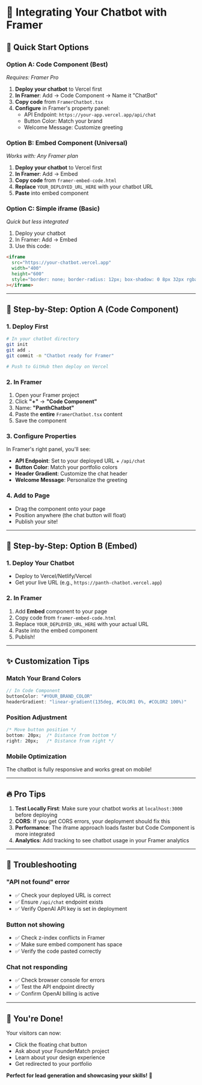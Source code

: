 # 🎨 Integrating Your Chatbot with Framer

## 🚀 **Quick Start Options**

### **Option A: Code Component (Best)**
*Requires: Framer Pro*

1. **Deploy your chatbot** to Vercel first
2. **In Framer**: Add → Code Component → Name it "ChatBot"
3. **Copy code** from `FramerChatbot.tsx`
4. **Configure** in Framer's property panel:
   - API Endpoint: `https://your-app.vercel.app/api/chat`
   - Button Color: Match your brand
   - Welcome Message: Customize greeting

### **Option B: Embed Component (Universal)**
*Works with: Any Framer plan*

1. **Deploy your chatbot** to Vercel first
2. **In Framer**: Add → Embed
3. **Copy code** from `framer-embed-code.html`
4. **Replace** `YOUR_DEPLOYED_URL_HERE` with your chatbot URL
5. **Paste** into embed component

### **Option C: Simple iframe (Basic)**
*Quick but less integrated*

1. Deploy your chatbot
2. In Framer: Add → Embed
3. Use this code:
```html
<iframe 
  src="https://your-chatbot.vercel.app" 
  width="400" 
  height="600"
  style="border: none; border-radius: 12px; box-shadow: 0 8px 32px rgba(0,0,0,0.15);"
></iframe>
```

---

## 🎯 **Step-by-Step: Option A (Code Component)**

### 1. **Deploy First**
```bash
# In your chatbot directory
git init
git add .
git commit -m "Chatbot ready for Framer"

# Push to GitHub then deploy on Vercel
```

### 2. **In Framer**
1. Open your Framer project
2. Click **"+"** → **"Code Component"**
3. Name: **"PanthChatbot"**
4. Paste the **entire** `FramerChatbot.tsx` content
5. Save the component

### 3. **Configure Properties**
In Framer's right panel, you'll see:
- **API Endpoint**: Set to your deployed URL + `/api/chat`
- **Button Color**: Match your portfolio colors
- **Header Gradient**: Customize the chat header
- **Welcome Message**: Personalize the greeting

### 4. **Add to Page**
- Drag the component onto your page
- Position anywhere (the chat button will float)
- Publish your site!

---

## 🎯 **Step-by-Step: Option B (Embed)**

### 1. **Deploy Your Chatbot**
- Deploy to Vercel/Netlify/Vercel
- Get your live URL (e.g., `https://panth-chatbot.vercel.app`)

### 2. **In Framer**
1. Add **Embed** component to your page
2. Copy code from `framer-embed-code.html`
3. Replace `YOUR_DEPLOYED_URL_HERE` with your actual URL
4. Paste into the embed component
5. Publish!

---

## ✨ **Customization Tips**

### **Match Your Brand Colors**
```typescript
// In Code Component
buttonColor: "#YOUR_BRAND_COLOR"
headerGradient: "linear-gradient(135deg, #COLOR1 0%, #COLOR2 100%)"
```

### **Position Adjustment**
```css
/* Move button position */
bottom: 20px;  /* Distance from bottom */
right: 20px;   /* Distance from right */
```

### **Mobile Optimization**
The chatbot is fully responsive and works great on mobile!

---

## 🔥 **Pro Tips**

1. **Test Locally First**: Make sure your chatbot works at `localhost:3000` before deploying
2. **CORS**: If you get CORS errors, your deployment should fix this
3. **Performance**: The iframe approach loads faster but Code Component is more integrated
4. **Analytics**: Add tracking to see chatbot usage in your Framer analytics

---

## 🚨 **Troubleshooting**

### **"API not found" error**
- ✅ Check your deployed URL is correct
- ✅ Ensure `/api/chat` endpoint exists
- ✅ Verify OpenAI API key is set in deployment

### **Button not showing**
- ✅ Check z-index conflicts in Framer
- ✅ Make sure embed component has space
- ✅ Verify the code pasted correctly

### **Chat not responding**
- ✅ Check browser console for errors
- ✅ Test the API endpoint directly
- ✅ Confirm OpenAI billing is active

---

## 🎊 **You're Done!**

Your visitors can now:
- Click the floating chat button
- Ask about your FounderMatch project
- Learn about your design experience
- Get redirected to your portfolio

**Perfect for lead generation and showcasing your skills!** 🚀 